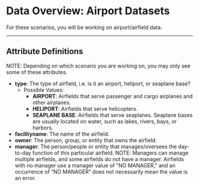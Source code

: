 # Data Overview: Airport Datasets

For these scenarios, you will be working on airport/airfield data.

---

## **Attribute Definitions**
NOTE: Depending on which scenario you are working on, you may only see some of these attributes.
- **type**: The type of airfield, i.e. is it an airport, heliport, or seaplane base?
  - Possible Values:
    - **AIRPORT**: Airfields that serve passenger and cargo airplanes and other airplanes.
    - **HELIPORT**: Airfields that serve helicopters.
    - **SEAPLANE BASE**: Airfields that serve seaplanes. Seaplane bases are usually located on water, such as lakes, rivers, bays, or harbors.
- **facilityname**: The name of the airfield.
- **owner**: The person, group, or entity that owns the airfield.
- **manager**: The person/people or entity that manages/oversees the day-to-day function of this particular airfield. NOTE: Managers can manage multiple airfields, and some airfields do not have a manager. Airfields with no manager use a manager value of "NO MANAGER," and an occurrence of "NO MANAGER" does not necessarily mean the value is an error.
